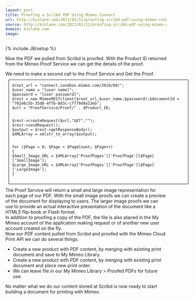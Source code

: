 ```yaml
---
layout: post
title: Proofing a Scribd PDF Using Mimeo Connect
url: http://kinlane.com/2011/01/11/proofing-scribd-pdf-using-mimeo-connect/
source: http://kinlane.com/2011/01/11/proofing-scribd-pdf-using-mimeo-connect/
domain: kinlane.com
image: 
---
```

{% include JB/setup %}<p>
Now the PDF we pulled from Scribd is proofed.   With the Product ID returned from the Mimeo Proof Service we can get the details of the proof.<p></p>
We need to make a second call to the Proof Service and Get the Proof.
<div style="border: 1px solid #000; width: 540px; padding: 10px; margin: 10px; text-align: left;"><code>$root_url = "connect.sandbox.mimeo.com/2010/09/";
$user_name = "[user name]";
$password = "[user password]";
$rest = new MimeoRESTclient($root_url,$user_name,$password);$documentId = "702e6c5b-35d8-4ffb-8d3c-cf779d9a13eb";
$url = "ProofService/Proof/" . $Product_ID;<p></p>
$rest-&gt;createRequest($url,"GET","");
$rest-&gt;sendRequest();
$output = $rest-&gt;getResponseBody();
$XMLArray = xmlstr_to_array($output);<p></p>
</code><code>for ($Page = 0; $Page &lt; $PageCount; $Page++)
{
$Small_Image_URL = $XMLArray['ProofPages']['ProofPage'][$Page]['SmallImage'];
$Large_Image_URL = $XMLArray['ProofPages']['ProofPage'][$Page]['LargeImage'];
}
</code><p></p>
</div>
<div id="_mcePaste">The Proof Service will return a small and large image representation for each page of our PDF. With the small image proofs we can create a preview of the document for displaying to users. The larger image proofs we can use to provide an actual interactive presentation of the document like a HTML5 flip-book or Flash format.</div>
<div id="_mcePaste">In addition to proofing a copy of the PDF, the file is also placed in the My Mimeo account of the application making request or of another new user account created on the fly.</div>
<div id="_mcePaste">Now our PDF content pulled from Scribd and proofed with the Mimeo Cloud Print API we can do several things:</div>
<div id="_mcePaste">
<ul class="mainlist">
	<li>Create a new product with PDF content, by merging with existing print document and save to My Mimeo Library.</li>
	<li>Create a new product with PDF content, by merging with existing print document and place new print order.</li>
	<li>We can leave file in our My Mimeo Library &gt; Proofed PDFs for future use.</li>
</ul>
</div>
<div id="_mcePaste">No matter what we do our content stored at Scribd is now ready to start building a document for printing with Mimeo.</div></p>
